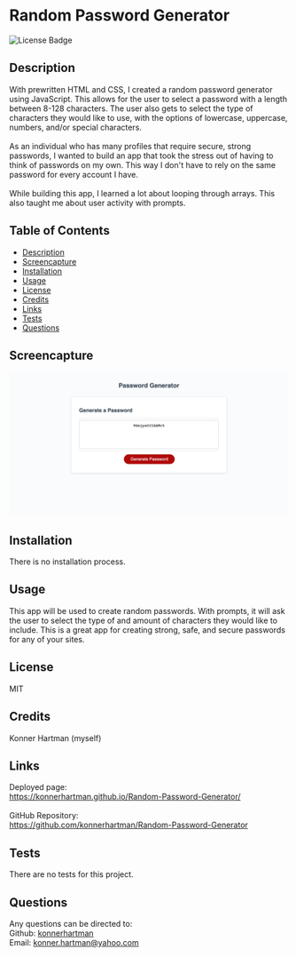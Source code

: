# Random Password Generator
  ![License Badge](https://img.shields.io/badge/License-MIT-green.svg)
  
  ## Description
  With prewritten HTML and CSS, I created a random password generator using JavaScript. This allows for the user to select a password with a length between 8-128 characters. The user also gets to select the type of characters they would like to use, with the options of lowercase, uppercase, numbers, and/or special characters.
  <br/>
  <br/>
  As an individual who has many profiles that require secure, strong passwords, I wanted to build an app that took the stress out of having to think of passwords on my own. This way I don't have to rely on the same password for every account I have. 
  <br/>
  <br/>
  While building this app, I learned a lot about looping through arrays. This also taught me about user activity with prompts.
  
  ## Table of Contents
  - [Description](#)
  - [Screencapture](#screencapture)
  - [Installation](#installation)
  - [Usage](#usage)
  - [License](#license)
  - [Credits](#credits)
  - [Links](#links)
  - [Tests](#tests)
  - [Questions](#questions)
  
  ## Screencapture
  ![Screenshot](assets/images/Password-Generator-Screencapture.png)

  ## Installation
  There is no installation process.
  
  ## Usage
  This app will be used to create random passwords. With prompts, it will ask the user to select the type of and amount of characters they would like to include. This is a great app for creating strong, safe, and secure passwords for any of your sites.
  
  ## License
  MIT
  
  ## Credits
  Konner Hartman (myself)

  ## Links
  Deployed page: 
  </br>
  https://konnerhartman.github.io/Random-Password-Generator/
  </br>
  </br>
  GitHub Repository:
  </br>
  https://github.com/konnerhartman/Random-Password-Generator
  
  ## Tests
  There are no tests for this project.
  
  ## Questions
  Any questions can be directed to:
  <br/>
  Github: [konnerhartman](https://github.com/konnerhartman)
  <br/>
  Email: konner.hartman@yahoo.com
